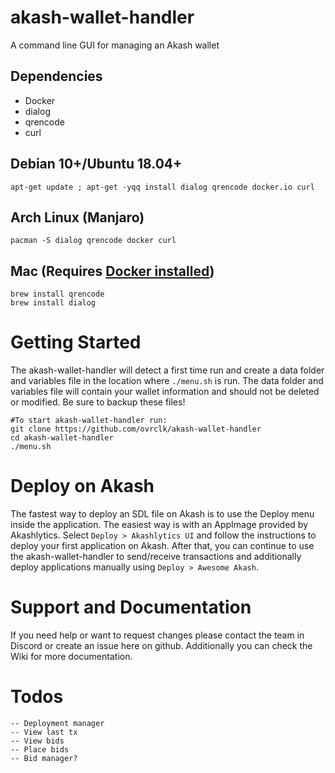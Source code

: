 # akash-wallet-handler

A command line GUI for managing an Akash wallet

## Dependencies

- Docker
- dialog
- qrencode
- curl

## Debian 10+/Ubuntu 18.04+
```
apt-get update ; apt-get -yqq install dialog qrencode docker.io curl
```
## Arch Linux (Manjaro)
```
pacman -S dialog qrencode docker curl
```
## Mac (Requires [Docker installed](https://docs.docker.com/desktop/mac/install/))
```
brew install qrencode
brew install dialog
```

# Getting Started

The akash-wallet-handler will detect a first time run and create a data folder and variables file in the location where `./menu.sh` is run.  The data folder and variables file will contain your wallet information and should not be deleted or modified.  Be sure to backup these files!

```
#To start akash-wallet-handler run:
git clone https://github.com/ovrclk/akash-wallet-handler
cd akash-wallet-handler
./menu.sh
```

# Deploy on Akash

The fastest way to deploy an SDL file on Akash is to use the Deploy menu inside the application.  The easiest way is with an AppImage provided by Akashlytics.  Select `Deploy > Akashlytics UI` and follow the instructions to deploy your first application on Akash.  After that, you can continue to use the akash-wallet-handler to send/receive transactions and additionally deploy applications manually using `Deploy > Awesome Akash`.

# Support and Documentation

If you need help or want to request changes please contact the team in Discord or create an issue here on github.
Additionally you can check the Wiki for more documentation.

# Todos
```
-- Deployment manager
-- View last tx
-- View bids
-- Place bids
-- Bid manager?
```
